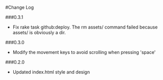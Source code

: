 #Change Log

###0.3.1

* Fix rake task github:deploy. The rm assets/ command failed because assets/ is obviously a dir.

###0.3.0

* Modify the movement keys to avoid scrolling when pressing 'space'

###0.2.0

* Updated index.html style and design

